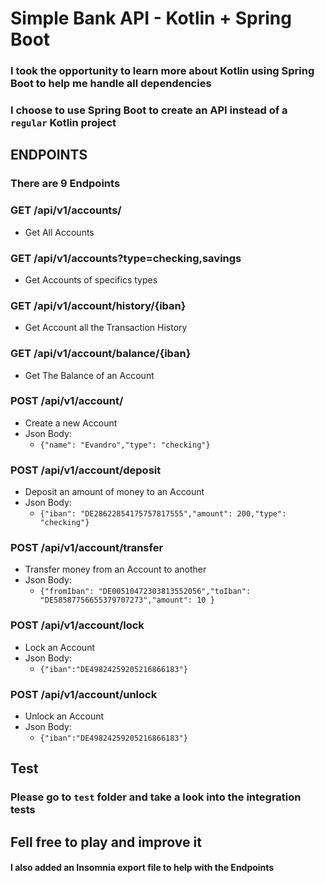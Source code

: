 # Simple Bank API - Kotlin + Spring Boot

### I took the opportunity to learn more about Kotlin using Spring Boot to help me handle all dependencies

### I choose to use Spring Boot to create an API instead of a `regular` Kotlin project

## ENDPOINTS

### There are 9 Endpoints

### GET /api/v1/accounts/

- Get All Accounts

### GET /api/v1/accounts?type=checking,savings

- Get Accounts of specifics types

### GET /api/v1/account/history/{iban}

- Get Account all the Transaction History

### GET /api/v1/account/balance/{iban}

- Get The Balance of an Account

### POST /api/v1/account/

- Create a new Account
- Json Body:
    - `{"name": "Evandro","type": "checking"}`

### POST /api/v1/account/deposit

- Deposit an amount of money to an Account
- Json Body:
    - `{"iban": "DE28622854175757817555","amount": 200,"type": "checking"}`

### POST /api/v1/account/transfer

- Transfer money from an Account to another
- Json Body:
    - `{"fromIban": "DE00510472303813552056","toIban": "DE58587756655379707273","amount": 10 }`

### POST /api/v1/account/lock

- Lock an Account
- Json Body:
    - `{"iban":"DE49824259205216866183"}`

### POST /api/v1/account/unlock

- Unlock an Account
- Json Body:
    - `{"iban":"DE49824259205216866183"}`

## Test

### Please go to `test` folder and take a look into the integration tests

## Fell free to play and improve it

#### I also added an Insomnia export file to help with the Endpoints
